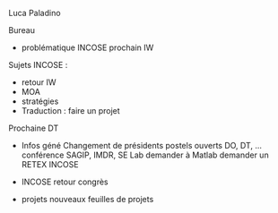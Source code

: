 Luca Paladino

Bureau
- problématique INCOSE prochain IW


Sujets INCOSE : 
- retour IW
- MOA
- stratégies
- Traduction : faire un projet 

Prochaine DT
- Infos géné
    Changement de présidents
    postels ouverts DO, DT, ...
    conférence SAGIP, IMDR, 
    SE Lab
        demander à Matlab
        demander un RETEX INCOSE

- INCOSE
    retour congrès
- projets 
    nouveaux
    feuilles de projets


